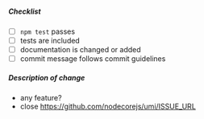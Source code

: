 <!--
Thank you for your pull request. Please review the below requirements.
Bug fixes and new features should include tests.
Contributors guide: https://github.com/nodecorejs/umi/blob/master/CONTRIBUTING.md

感谢您贡献代码。请确认下列 checklist 的完成情况。
Bug 修复和新功能必须包含测试。
Contributors guide: https://github.com/nodecorejs/umi/blob/master/CONTRIBUTING.md
-->

##### Checklist

<!-- Remove items that do not apply. For completed items, change [ ] to [x]. -->

- [ ] `npm test` passes
- [ ] tests are included
- [ ] documentation is changed or added
- [ ] commit message follows commit guidelines

##### Description of change

<!-- Provide a description of the change below this comment. -->

- any feature?
- close https://github.com/nodecorejs/umi/ISSUE_URL
